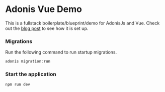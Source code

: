 # Adonis Vue Demo

This is a fullstack boilerplate/blueprint/demo for AdonisJs and Vue. Check out the [blog post](https://dev.to/mzanggl/build-fullstack-javascript-apps-with-adonis-and-vue-3edc) to see how it is set up.


### Migrations

Run the following command to run startup migrations.

```js
adonis migration:run
```

### Start the application

```bash
npm run dev
```
